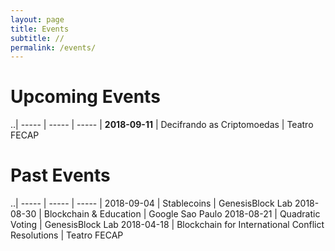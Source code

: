```yaml
---
layout: page
title: Events
subtitle: //
permalink: /events/
---
```


# Upcoming Events

..|
----- | ----- | ----- |
**2018-09-11** | Decifrando as Criptomoedas | Teatro FECAP

# Past Events

..|
----- | ----- | ----- |
2018-09-04 | Stablecoins | GenesisBlock Lab
2018-08-30 | Blockchain & Education | Google Sao Paulo
2018-08-21 | Quadratic Voting | GenesisBlock Lab
2018-04-18 | Blockchain for International Conflict Resolutions | Teatro FECAP

